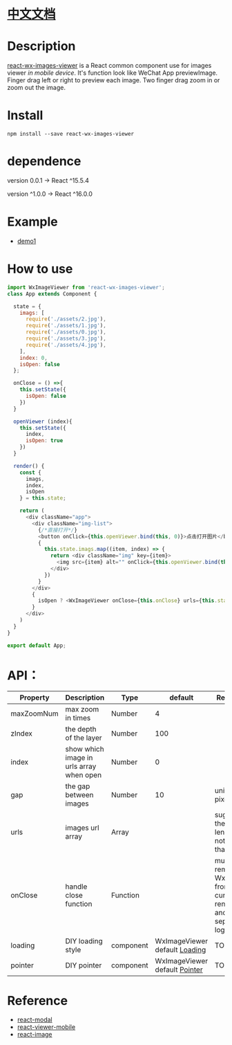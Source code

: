 # [中文文档](https://github.com/react-ld/react-wx-images-viewer/blob/master/README-cn.md)

# Description
[react-wx-images-viewer](https://github.com/react-ld/react-wx-images-viewer/tree/master) is a React
common component use for images viewer *in mobile device*. It's function look like WeChat App previewImage.
Finger drag left or right to preview each image. Two finger drag zoom in or zoom out the image.

# Install
```shell
npm install --save react-wx-images-viewer
```

# dependence
version 0.0.1 -> React ^15.5.4

version ^1.0.0 -> React ^16.0.0

# Example
- [demo1](https://react-ld.github.io/react-wx-images-viewer/index.html)

# How to use
```js
import WxImageViewer from 'react-wx-images-viewer';
class App extends Component {

  state = {
    imags: [
      require('./assets/2.jpg'),
      require('./assets/1.jpg'),
      require('./assets/0.jpg'),
      require('./assets/3.jpg'),
      require('./assets/4.jpg'),
    ],
    index: 0,
    isOpen: false
  };

  onClose = () =>{
    this.setState({
      isOpen: false
    })
  }

  openViewer (index){
    this.setState({
      index,
      isOpen: true
    })
  }

  render() {
    const {
      imags,
      index,
      isOpen
    } = this.state;

    return (
      <div className="app">
        <div className="img-list">
          {/*直接打开*/}
          <button onClick={this.openViewer.bind(this, 0)}>点击打开图片</button>
          {
            this.state.imags.map((item, index) => {
              return <div className="img" key={item}>
                <img src={item} alt="" onClick={this.openViewer.bind(this, index)} width="100%" height="auto" className=""/> 
              </div>
            })
          }
        </div>
        {
          isOpen ? <WxImageViewer onClose={this.onClose} urls={this.state.imags} index={index}/> : ""
        }
      </div>
    )
  }
}

export default App;
```

# API：
| Property | Description | Type | default | Remarks |
| --- | --- | --- | --- | --- |
| maxZoomNum | max zoom in times | Number | 4 |  |
| zIndex | the depth of the layer | Number | 100 |  |
| index | show which image in urls array when open | Number | 0 | |
| gap | the gap between images | Number | 10 | unit is pixel |
| urls | images url array | Array | | suggest the array length do not more than 10 |
| onClose | handle close function | Function | | must remove WxViewer from current render and other sepcial logic |
| loading | DIY loading style | component | WxImageViewer default [Loading](./src/components/Loading.jsx) | TODO |
| pointer | DIY pointer | component | WxImageViewer default [Pointer](./src/components/Pointer.jsx) | TODO |

# Reference
- [react-modal](https://github.com/reactjs/react-modal)
- [react-viewer-mobile](https://github.com/infeng/react-viewer-mobile/)
- [react-image](https://github.com/mbrevda/react-image)